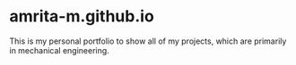 # amrita-m.github.io

This is my personal portfolio to show all of my projects, which are primarily in mechanical engineering.